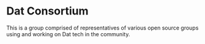 # Dat Consortium

This is a group comprised of representatives of various open source groups using and working on Dat tech in the 
community.
